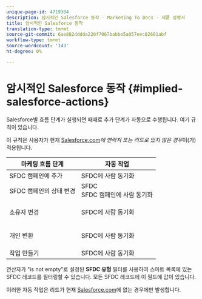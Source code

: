 ```yaml
---
unique-page-id: 4719304
description: 암시적인 Salesforce 동작 - Marketing To Docs - 제품 설명서
title: 암시적인 Salesforce 동작
translation-type: tm+mt
source-git-commit: 6ae882dddda220f7067babbe5a057eec82601abf
workflow-type: tm+mt
source-wordcount: '143'
ht-degree: 0%

---
```



# 암시적인 Salesforce 동작 {#implied-salesforce-actions}

Salesforce별 흐름 단계가 실행되면 때때로 추가 단계가 자동으로 수행됩니다. 여기 규칙이 있습니다.

이 규칙은 사용자가 현재 [Salesforce.com](https://Salesforce.com)_에 연락처 또는 리드로 있지 않은 경우_&#x200B;이(가) 적용됩니다.

<table> 
 <thead> 
  <tr> 
   <th>마케팅 흐름 단계</th> 
   <th>자동 작업</th> 
  </tr> 
 </thead> 
 <tbody> 
  <tr> 
   <td>SFDC 캠페인에 추가</td> 
   <td>SFDC에 사람 동기화</td> 
  </tr> 
  <tr> 
   <td>SFDC 캠페인의 상태 변경</td> 
   <td>SFDC<br>SFDC 캠페인에 사람 동기화</td> 
  </tr> 
  <tr> 
   <td>소유자 변경</td> 
   <td><p>SFDC에 사람 동기화</p></td> 
  </tr> 
  <tr> 
   <td>개인 변환</td> 
   <td><p>SFDC에 사람 동기화</p></td> 
  </tr> 
  <tr> 
   <td>작업 만들기</td> 
   <td>SFDC에 사람 동기화</td> 
  </tr> 
 </tbody> 
</table>

연산자가 &quot;is not empty&quot;로 설정된 **SFDC 유형** 필터를 사용하여 스마트 목록에 있는 SFDC 레코드를 필터링할 수 있습니다. 모든 SFDC 레코드에 이 필드에 값이 있습니다.

이러한 자동 작업은 리드가 현재 [Salesforce.com](https://salesforce.com)에 없는 경우에만 발생합니다.
